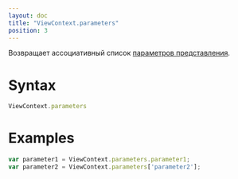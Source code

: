 ```yaml
---
layout: doc
title: "ViewContext.parameters"
position: 3
---
```


Возвращает ассоциативный список [параметров представления](../../Parameter/).

# Syntax

```js
ViewContext.parameters
```

# Examples

```js
var parameter1 = ViewContext.parameters.parameter1;
var parameter2 = ViewContext.parameters['parameter2'];
```
